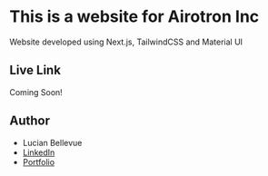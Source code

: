 # This is a website for Airotron Inc
Website developed using Next.js, TailwindCSS and Material UI

## Live Link
Coming Soon!

## Author
- Lucian Bellevue <br>
- <a href="https://linkedin.com/in/lucianbellevue" target="_blank">LinkedIn</a><br>
- <a href="https://lucianbellevue.com" target="_blank">Portfolio</a><br>
